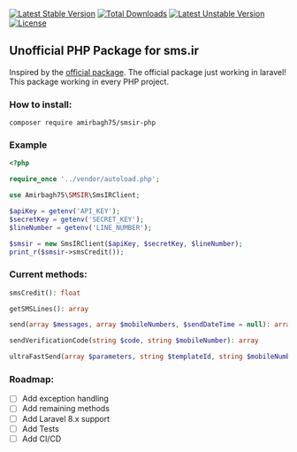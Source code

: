 [![Latest Stable Version](https://poser.pugx.org/amirbagh75/smsir-php/v)](//packagist.org/packages/amirbagh75/smsir-php) [![Total Downloads](https://poser.pugx.org/amirbagh75/smsir-php/downloads)](//packagist.org/packages/amirbagh75/smsir-php) [![Latest Unstable Version](https://poser.pugx.org/amirbagh75/smsir-php/v/unstable)](//packagist.org/packages/amirbagh75/smsir-php) [![License](https://poser.pugx.org/amirbagh75/smsir-php/license)](//packagist.org/packages/amirbagh75/smsir-php)
## Unofficial PHP Package for sms.ir
Inspired by the [official package](https://github.com/TrueMoein/smsir). The official package just working in laravel! This package working in every PHP project.

### How to install:
```
composer require amirbagh75/smsir-php
```

### Example
```php
<?php

require_once '../vendor/autoload.php';

use Amirbagh75\SMSIR\SmsIRClient;

$apiKey = getenv('API_KEY');
$secretKey = getenv('SECRET_KEY');
$lineNumber = getenv('LINE_NUMBER');

$smsir = new SmsIRClient($apiKey, $secretKey, $lineNumber);
print_r($smsir->smsCredit());
```

### Current methods:

```php
smsCredit(): float

getSMSLines(): array

send(array $messages, array $mobileNumbers, $sendDateTime = null): array

sendVerificationCode(string $code, string $mobileNumber): array

ultraFastSend(array $parameters, string $templateId, string $mobileNumber): array 
```
### Roadmap:

- [ ] Add exception handling
- [ ] Add remaining methods
- [ ] Add Laravel 8.x support
- [ ] Add Tests
- [ ] Add CI/CD
